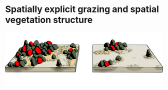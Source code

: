 # Spatially explicit grazing and spatial vegetation structure




![](fig2_a.jpg)


<figcaption style = "font-size: 90%; padding: 0 40px">  </figcaption>
